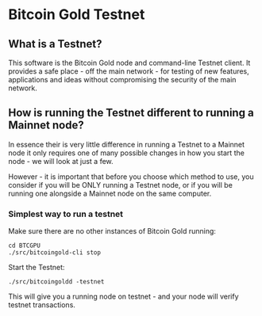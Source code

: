 # Bitcoin Gold Testnet

## What is a Testnet?

This software is the Bitcoin Gold node and command-line Testnet client. It provides
a safe place - off the main network - for testing of new features,
applications and ideas without compromising the security of the main network.

## How is running the Testnet different to running a Mainnet node?

In essence their is very little difference in running a Testnet to a Mainnet node
it only requires one of many possible changes in how you start the node - we will
look at just a few.

However - it is important that before you choose which method to use, you consider
if you will be ONLY running a Testnet node, or if you will be running one alongside
a Mainnet node on the same computer.

### Simplest way to run a testnet

Make sure there are no other instances of Bitcoin Gold running:
```
cd BTCGPU
./src/bitcoingold-cli stop
```
Start the Testnet:
```
./src/bitcoingoldd -testnet
```

This will give you a running node on testnet - and your node will verify testnet
transactions.
